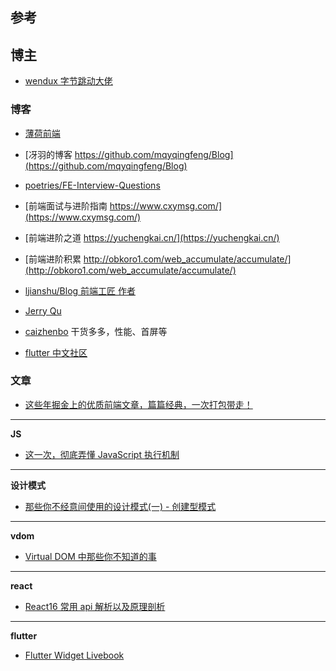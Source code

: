 ## 参考

## 博主

- [wendux 字节跳动大佬](https://juejin.im/user/58211b88a0bb9f0058c25b7f)

### 博客

- [薄荷前端](https://github.com/BooheeFE/weekly)
- [冴羽的博客 https://github.com/mqyqingfeng/Blog](https://github.com/mqyqingfeng/Blog)
- [poetries/FE-Interview-Questions](http://blog.poetries.top/FE-Interview-Questions/base/)
- [前端面试与进阶指南 https://www.cxymsg.com/](https://www.cxymsg.com/)
- [前端进阶之道 https://yuchengkai.cn/](https://yuchengkai.cn/)
- [前端进阶积累 http://obkoro1.com/web_accumulate/accumulate/](http://obkoro1.com/web_accumulate/accumulate/)
- [ljianshu/Blog 前端工匠 作者](https://github.com/ljianshu/Blog)
- [Jerry Qu](https://imququ.com/)
- [caizhenbo](https://www.cnblogs.com/caizhenbo/) 干货多多，性能、首屏等

- [flutter 中文社区](https://flutterchina.club/)

### 文章

- [这些年掘金上的优质前端文章，篇篇经典，一次打包带走！](https://juejin.im/post/5d42f4f46fb9a06adb7fc2a1)

---

**JS**

- [这一次，彻底弄懂 JavaScript 执行机制](https://juejin.im/post/59e85eebf265da430d571f89)

---

**设计模式**

- [那些你不经意间使用的设计模式(一) - 创建型模式](https://juejin.im/post/5d35d8c4518825360f16198e)

---

**vdom**

- [Virtual DOM 中那些你不知道的事](https://github.com/lulujianglab/blog/issues/46)

---

**react**

- [React16 常用 api 解析以及原理剖析](https://ru23.github.io/react-ppt/#/)

---

**flutter**

- [Flutter Widget Livebook](https://flutter-widget-livebook.blankapp.org/basics/introduction/)
